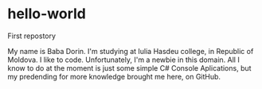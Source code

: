 # hello-world
First repostory

My name is Baba Dorin. I'm studying at Iulia Hasdeu college, in Republic of Moldova. I like to code. Unfortunately, I'm a newbie in this domain. All I know to do at the moment is just some simple C# Console Aplications, but my predending for more knowledge brought me here, on GitHub.
